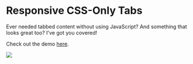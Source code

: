 # Responsive CSS-Only Tabs

Ever needed tabbed content without using JavaScript? And something that looks great too? I've got you covered!

Check out the demo [here](https://koenigsegg1.github.io/Responsive-CSS-Only-Tabs/).

![](https://pbs.twimg.com/media/Ck9PctaXIAAGIxH.jpg:large)
